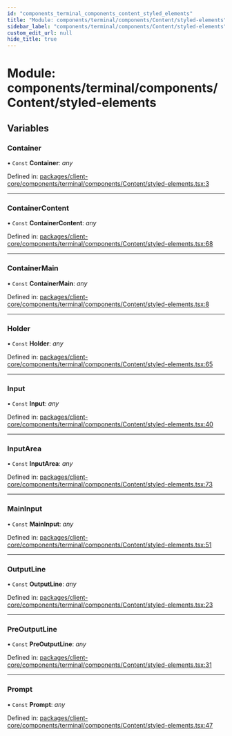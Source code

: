 ```yaml
---
id: "components_terminal_components_content_styled_elements"
title: "Module: components/terminal/components/Content/styled-elements"
sidebar_label: "components/terminal/components/Content/styled-elements"
custom_edit_url: null
hide_title: true
---
```


# Module: components/terminal/components/Content/styled-elements

## Variables

### Container

• `Const` **Container**: *any*

Defined in: [packages/client-core/components/terminal/components/Content/styled-elements.tsx:3](https://github.com/xr3ngine/xr3ngine/blob/56376a778/packages/client-core/components/terminal/components/Content/styled-elements.tsx#L3)

___

### ContainerContent

• `Const` **ContainerContent**: *any*

Defined in: [packages/client-core/components/terminal/components/Content/styled-elements.tsx:68](https://github.com/xr3ngine/xr3ngine/blob/56376a778/packages/client-core/components/terminal/components/Content/styled-elements.tsx#L68)

___

### ContainerMain

• `Const` **ContainerMain**: *any*

Defined in: [packages/client-core/components/terminal/components/Content/styled-elements.tsx:8](https://github.com/xr3ngine/xr3ngine/blob/56376a778/packages/client-core/components/terminal/components/Content/styled-elements.tsx#L8)

___

### Holder

• `Const` **Holder**: *any*

Defined in: [packages/client-core/components/terminal/components/Content/styled-elements.tsx:65](https://github.com/xr3ngine/xr3ngine/blob/56376a778/packages/client-core/components/terminal/components/Content/styled-elements.tsx#L65)

___

### Input

• `Const` **Input**: *any*

Defined in: [packages/client-core/components/terminal/components/Content/styled-elements.tsx:40](https://github.com/xr3ngine/xr3ngine/blob/56376a778/packages/client-core/components/terminal/components/Content/styled-elements.tsx#L40)

___

### InputArea

• `Const` **InputArea**: *any*

Defined in: [packages/client-core/components/terminal/components/Content/styled-elements.tsx:73](https://github.com/xr3ngine/xr3ngine/blob/56376a778/packages/client-core/components/terminal/components/Content/styled-elements.tsx#L73)

___

### MainInput

• `Const` **MainInput**: *any*

Defined in: [packages/client-core/components/terminal/components/Content/styled-elements.tsx:51](https://github.com/xr3ngine/xr3ngine/blob/56376a778/packages/client-core/components/terminal/components/Content/styled-elements.tsx#L51)

___

### OutputLine

• `Const` **OutputLine**: *any*

Defined in: [packages/client-core/components/terminal/components/Content/styled-elements.tsx:23](https://github.com/xr3ngine/xr3ngine/blob/56376a778/packages/client-core/components/terminal/components/Content/styled-elements.tsx#L23)

___

### PreOutputLine

• `Const` **PreOutputLine**: *any*

Defined in: [packages/client-core/components/terminal/components/Content/styled-elements.tsx:31](https://github.com/xr3ngine/xr3ngine/blob/56376a778/packages/client-core/components/terminal/components/Content/styled-elements.tsx#L31)

___

### Prompt

• `Const` **Prompt**: *any*

Defined in: [packages/client-core/components/terminal/components/Content/styled-elements.tsx:47](https://github.com/xr3ngine/xr3ngine/blob/56376a778/packages/client-core/components/terminal/components/Content/styled-elements.tsx#L47)

